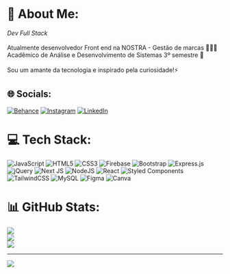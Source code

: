 # 💫 About Me:
*Dev Full Stack* <br><br>Atualmente desenvolvedor Front end na NOSTRA - Gestão de marcas 👨🏼‍💻<br>Acadêmico de Análise e Desenvolvimento de Sistemas 3º semestre 📕<br><br>Sou um amante da tecnologia e inspirado pela curiosidade!⚡


## 🌐 Socials:
[![Behance](https://img.shields.io/badge/Behance-1769ff?logo=behance&logoColor=white)](https://behance.net/casaliwe) [![Instagram](https://img.shields.io/badge/Instagram-%23E4405F.svg?logo=Instagram&logoColor=white)](https://instagram.com/we_casali) [![LinkedIn](https://img.shields.io/badge/LinkedIn-%230077B5.svg?logo=linkedin&logoColor=white)](https://linkedin.com/in/weslei-casali) 

# 💻 Tech Stack:
![JavaScript](https://img.shields.io/badge/javascript-%23323330.svg?style=for-the-badge&logo=javascript&logoColor=%23F7DF1E) ![HTML5](https://img.shields.io/badge/html5-%23E34F26.svg?style=for-the-badge&logo=html5&logoColor=white) ![CSS3](https://img.shields.io/badge/css3-%231572B6.svg?style=for-the-badge&logo=css3&logoColor=white) ![Firebase](https://img.shields.io/badge/firebase-%23039BE5.svg?style=for-the-badge&logo=firebase) ![Bootstrap](https://img.shields.io/badge/bootstrap-%23563D7C.svg?style=for-the-badge&logo=bootstrap&logoColor=white) ![Express.js](https://img.shields.io/badge/express.js-%23404d59.svg?style=for-the-badge&logo=express&logoColor=%2361DAFB) ![jQuery](https://img.shields.io/badge/jquery-%230769AD.svg?style=for-the-badge&logo=jquery&logoColor=white) ![Next JS](https://img.shields.io/badge/Next-black?style=for-the-badge&logo=next.js&logoColor=white) ![NodeJS](https://img.shields.io/badge/node.js-6DA55F?style=for-the-badge&logo=node.js&logoColor=white) ![React](https://img.shields.io/badge/react-%2320232a.svg?style=for-the-badge&logo=react&logoColor=%2361DAFB) ![Styled Components](https://img.shields.io/badge/styled--components-DB7093?style=for-the-badge&logo=styled-components&logoColor=white) ![TailwindCSS](https://img.shields.io/badge/tailwindcss-%2338B2AC.svg?style=for-the-badge&logo=tailwind-css&logoColor=white) ![MySQL](https://img.shields.io/badge/mysql-%2300f.svg?style=for-the-badge&logo=mysql&logoColor=white) 	![Figma](https://img.shields.io/badge/figma-%23F24E1E.svg?style=for-the-badge&logo=figma&logoColor=white) ![Canva](https://img.shields.io/badge/Canva-%2300C4CC.svg?style=for-the-badge&logo=Canva&logoColor=white)
# 📊 GitHub Stats:
![](https://github-readme-stats.vercel.app/api?username=CasaliWe&theme=onedark&hide_border=false&include_all_commits=false&count_private=false)<br/>
![](https://github-readme-streak-stats.herokuapp.com/?user=CasaliWe&theme=onedark&hide_border=false)<br/>
![](https://github-readme-stats.vercel.app/api/top-langs/?username=CasaliWe&theme=onedark&hide_border=false&include_all_commits=false&count_private=false&layout=compact)

---
[![](https://visitcount.itsvg.in/api?id=CasaliWe&icon=0&color=0)](https://visitcount.itsvg.in)

<!-- Proudly created with GPRM ( https://gprm.itsvg.in ) -->





